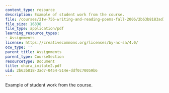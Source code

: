 ```yaml
---
content_type: resource
description: Example of student work from the course.
file: /courses/21w-756-writing-and-reading-poems-fall-2006/2b63b8183ad70454514eddf0c70059b6_ohara_imitate2.pdf
file_size: 16338
file_type: application/pdf
learning_resource_types:
- Assignments
license: https://creativecommons.org/licenses/by-nc-sa/4.0/
ocw_type: ''
parent_title: Assignments
parent_type: CourseSection
resourcetype: Document
title: ohara_imitate2.pdf
uid: 2b63b818-3ad7-0454-514e-ddf0c70059b6
---
```

Example of student work from the course.